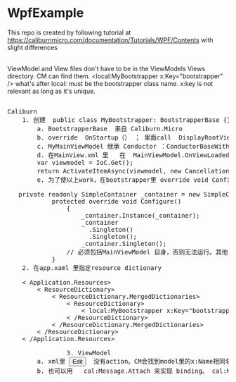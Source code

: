 # WpfExample

This repo is created by following tutorial at https://caliburnmicro.com/documentation/Tutorials/WPF/Contents with slight differences<br><br>

ViewModel and View files don't have to be in the ViewModels Views directory. CM can find them.</li>
<local:MyBootstrapper x:Key="bootstrapper" />  what's after local: must be the bootstrapper class name.  x:key is not relevant as long as it's unique.</li>

<pre> 
Caliburn
	1. 创建  public class MyBootstrapper: BootstrapperBase {}
		a. BootstrapperBase  来自 Caliburn.Micro 
		b. override  OnStartup（） ； 里面call  DisplayRootViewForAsync<MyMainViewModel>() 启动MyMainView
		c. MyMainViewModel 继承 Conductor ：ConductorBaseWithActiveItem ：ConductorBase ：Screen。 其他子窗口model直接继承Screen
		d. 在MainView.xml 里  <ContentControl x:Name="ActiveItem" Margin="20"/> 在  MainViewModel.OnViewLoaded()里调用
		var viewmodel = IoC.Get<CategoryViewModel>();
		return ActivateItemAsync(viewmodel, new CancellationToken());  可以加载CategoryViewModel 这里ActiveItem不能改动
		e. 为了使以上work，在bootstrapper里 override void Configure() 要加载所有用到的 ViewModel 
			
   private readonly SimpleContainer _container = new SimpleContainer();        
			protected override void Configure()
		        {
		            _container.Instance(_container);
		            _container
		              .Singleton<IWindowManager, WindowManager>()
		              .Singleton<IEventAggregator, EventAggregator>();
		            _container.Singleton<MyViewModel>();
			    // 必须包括MainViewModel 自身，否则无法运行。其他 ViewModel 如不包含，则无法显示。
			}
	2. 在app.xaml 里指定resource dictionary
	    
    < Application.Resources>
        < ResourceDictionary>
            < ResourceDictionary.MergedDictionaries>
                < ResourceDictionary>
                    < local:MyBootstrapper x:Key="bootstrapper" />
                < /ResourceDictionary>
            < /ResourceDictionary.MergedDictionaries>
        < /ResourceDictionary>
    < /Application.Resources>

			    3. ViewModel
		a. xml里 <Button x:Name="Edit" Width="80" Margin="5">Edit</Button>  没有action。CM会找到model里的x:Name相同名字的方法作为action， 此处即Edit()。同时，会 get  CanEdit  property，决定 Edit button是否 enable 。
		b. 也可以用   cal:Message.Attach 来实现 binding。 cal:Message.Attach="Edit()" 此时xml头里要加上 xmlns:cal="http://caliburnmicro.com"

		    </pre>
